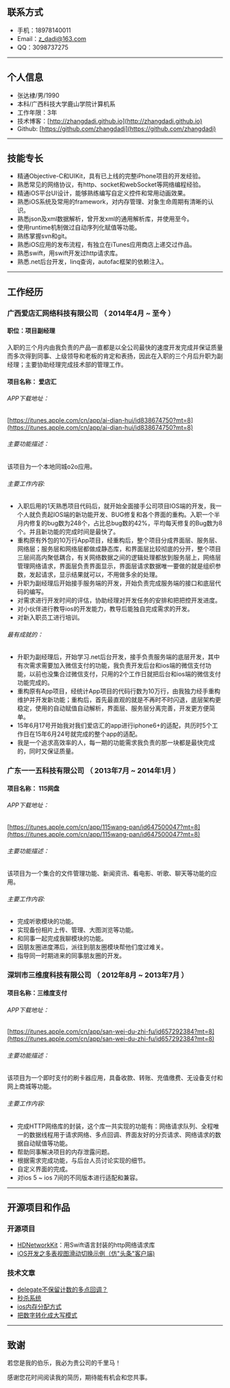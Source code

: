 ## 联系方式

- 手机：18978140011
- Email：z_dadi@163.com
- QQ：3098737275

---
## 个人信息

 - 张达棣/男/1990 
 - 本科/广西科技大学鹿山学院计算机系 
 - 工作年限：3年
 - 技术博客：[http://zhangdadi.github.io](http://zhangdadi.github.io)
 - Github:  [https://github.com/zhangdadi](https://github.com/zhangdadi)
 
---
## 技能专长

* 精通Objective-C和UIKit，具有已上线的完整iPhone项目的开发经验。
* 熟悉常见的网络协议，有http、socket和webSocket等网络编程经验。
* 精通iOS平台UI设计，能够熟练编写自定义控件和常用动画效果。
* 熟悉iOS系统及常用的framework，对内存管理、对象生命周期有清晰的认识。
* 熟悉json及xml数据解析，曾开发xml的通用解析库，并使用至今。
* 使用runtime机制做过自动序列化赋值等功能。
* 熟练掌握svn和git。
* 熟悉iOS应用的发布流程，有独立在iTunes应用商店上递交过作品。
* 熟悉swift，用swift开发过http请求库。
* 熟悉.net后台开发，linq查询，autofac框架的依赖注入。

---
## 工作经历

### 广西爱店汇网络科技有限公司 （ 2014年4月 ~ 至今 ）
#### 职位：项目副经理
入职的三个月内由我负责的产品一直都是以全公司最快的速度开发完成并保证质量而多次得到同事、上级领导和老板的肯定和表扬，因此在入职的三个月后升职为副经理；主要协助经理完成技术部的管理工作。

####  项目名称： 爱店汇 

###### APP下载地址：
[https://itunes.apple.com/cn/app/ai-dian-hui/id838674750?mt=8](https://itunes.apple.com/cn/app/ai-dian-hui/id838674750?mt=8)

###### 主要功能描述：
该项目为一个本地同城o2o应用。

######  主要工作内容: 

* 入职后用的1天熟悉项目代码后，就开始全面接手公司项目IOS端的开发，我一个人就负责起IOS端的新功能开发、BUG修复和各个界面的重构。入职一个半月内修复的bug数为248个，占比总bug数的42%，平均每天修复的Bug数为8个。并且新功能的完成时间是最快了。
* 重构原有外包的10万行App项目，经重构后，整个项目分成界面层、服务层、网络层；服务层和网络层都做成静态库，和界面层比较彻底的分开，整个项目三层间高内聚低耦合，有关网络数据之间的逻辑处理都放到服务层上，网络层管理网络请求，界面层负责界面显示，界面层请求数据唯一要做的就是组织参数，发起请求，显示结果就可以，不用做多余的处理。
* 升职为副经理后开始接手服务端的开发，开始负责完成服务端的接口和底层代码的编写。
* 对需求进行开发时间的评估，协助经理对开发任务的安排和把把控开发进度。
* 对小伙伴进行教导ios的开发能力，教导后能独自完成需求的开发。
* 对新入职员工进行培训。

###### 最有成就的：
* 升职为副经理后，开始学习.net后台开发，接手负责服务端的底层开发，其中有次需求需要加入微信支付的功能，我负责开发后台和ios端的微信支付功能，以前也没集合过微信支付，只用的2个工作日就把后台和ios端的微信支付功能完成的。
* 重构原有App项目，经统计App项目的代码行数为10万行，由我独力经手重构维护并开发新功能；重构后，首先最直观的就是不再时不时闪退，底层架构更稳定，使用的自动赋值自动解析，界面层、服务层分离完善，开发更方便简单。
* 15年6月17号开始我对我们爱店汇的app进行iphone6+的适配，共历时5个工作日在15年6月24号就完成的整个app的适配。
* 我是一个追求高效率的人，每一期的功能需求我负责的那一块都是最快完成的，同时又保证质量。


### 广东一一五科技有限公司 （ 2013年7月 ~ 2014年1月 ）

####  项目名称： 115网盘

###### APP下载地址：
[https://itunes.apple.com/cn/app/115wang-pan/id647500047?mt=8](https://itunes.apple.com/cn/app/115wang-pan/id647500047?mt=8)

###### 主要功能描述：
该项目为一个集合的文件管理功能、新闻资讯、看电影、听歌、聊天等功能的应用。

######  主要工作内容: 

* 完成听歌模块的功能。
* 实现备份相片上传、管理、大图浏览等功能。
* 和同事一起完成我聊模块的功能。
* 因朋友圈进度滞后，派往到朋友圈模块帮他们度过难关。
* 指导同一时期进来的同事朋友圈的开发。

### 深圳市三维度科技有限公司 （ 2012年8月 ~ 2013年7月 ）

####  项目名称：三维度支付

###### APP下载地址：
[https://itunes.apple.com/cn/app/san-wei-du-zhi-fu/id657292384?mt=8](https://itunes.apple.com/cn/app/san-wei-du-zhi-fu/id657292384?mt=8)

###### 主要功能描述：
该项目为一个即时支付的刷卡器应用，具备收款、转账、充值缴费、无设备支付和网上商城等功能。

######  主要工作内容: 

* 完成HTTP网络库的封装，这个库一共实现的功能有：网络请求队列、全程唯一的数据线程用于请求网络、多点回调、界面友好的分页请求、网络请求的数据自动赋值等功能。
* 帮助同事解决项目的内存泄露问题。
* 根据需求完成功能，与后台人员讨论实现的细节。
* 自定义界面的完成。
* 对ios 5 ~ ios 7间的不同版本进行适配和兼容。

---
## 开源项目和作品

### 开源项目

* [HDNetworkKit](https://github.com/zhangdadi/SwiftHttp)：用Swift语言封装的http网络请求库 
* [iOS开发之多表视图滑动切换示例（仿"头条"客户端)](https://github.com/zhangdadi/HDSliderTabBarExample)
### 技术文章

* [delegate不保留计数的多点回调？](http://zhangdadi.github.io/2014/10/21/ios-delegate/)
* [秒杀系统](http://zhangdadi.github.io/2015/07/03/ios-spike)
* [ios内存分配方式](http://zhangdadi.github.io/2014/09/27/ios-memory/)
* [把数字转化成大写模式](http://zhangdadi.github.io/2014/09/27/alg-Capital/)

---
## 致谢
若您是我的伯乐，我必为贵公司的千里马！

感谢您花时间阅读我的简历，期待能有机会和您共事。
